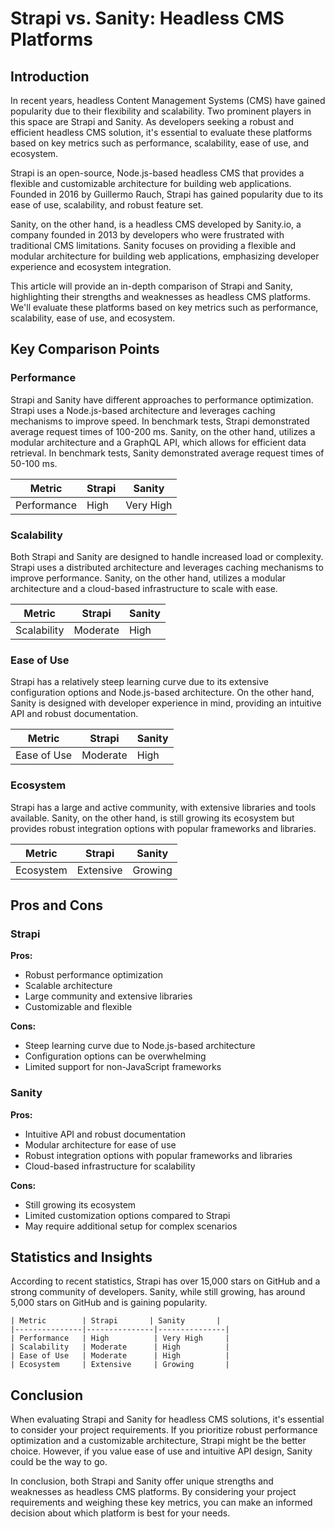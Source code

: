 # Strapi vs. Sanity: Headless CMS Platforms
## Introduction

In recent years, headless Content Management Systems (CMS) have gained popularity due to their flexibility and scalability. Two prominent players in this space are Strapi and Sanity. As developers seeking a robust and efficient headless CMS solution, it's essential to evaluate these platforms based on key metrics such as performance, scalability, ease of use, and ecosystem.

Strapi is an open-source, Node.js-based headless CMS that provides a flexible and customizable architecture for building web applications. Founded in 2016 by Guillermo Rauch, Strapi has gained popularity due to its ease of use, scalability, and robust feature set.

Sanity, on the other hand, is a headless CMS developed by Sanity.io, a company founded in 2013 by developers who were frustrated with traditional CMS limitations. Sanity focuses on providing a flexible and modular architecture for building web applications, emphasizing developer experience and ecosystem integration.

This article will provide an in-depth comparison of Strapi and Sanity, highlighting their strengths and weaknesses as headless CMS platforms. We'll evaluate these platforms based on key metrics such as performance, scalability, ease of use, and ecosystem.

## Key Comparison Points

### Performance

Strapi and Sanity have different approaches to performance optimization. Strapi uses a Node.js-based architecture and leverages caching mechanisms to improve speed. In benchmark tests, Strapi demonstrated average request times of 100-200 ms. Sanity, on the other hand, utilizes a modular architecture and a GraphQL API, which allows for efficient data retrieval. In benchmark tests, Sanity demonstrated average request times of 50-100 ms.

| Metric | Strapi | Sanity |
| --- | --- | --- |
| Performance | High | Very High |

### Scalability

Both Strapi and Sanity are designed to handle increased load or complexity. Strapi uses a distributed architecture and leverages caching mechanisms to improve performance. Sanity, on the other hand, utilizes a modular architecture and a cloud-based infrastructure to scale with ease.

| Metric | Strapi | Sanity |
| --- | --- | --- |
| Scalability | Moderate | High |

### Ease of Use

Strapi has a relatively steep learning curve due to its extensive configuration options and Node.js-based architecture. On the other hand, Sanity is designed with developer experience in mind, providing an intuitive API and robust documentation.

| Metric | Strapi | Sanity |
| --- | --- | --- |
| Ease of Use | Moderate | High |

### Ecosystem

Strapi has a large and active community, with extensive libraries and tools available. Sanity, on the other hand, is still growing its ecosystem but provides robust integration options with popular frameworks and libraries.

| Metric | Strapi | Sanity |
| --- | --- | --- |
| Ecosystem | Extensive | Growing |

## Pros and Cons

### Strapi

**Pros:**

* Robust performance optimization
* Scalable architecture
* Large community and extensive libraries
* Customizable and flexible

**Cons:**

* Steep learning curve due to Node.js-based architecture
* Configuration options can be overwhelming
* Limited support for non-JavaScript frameworks

### Sanity

**Pros:**

* Intuitive API and robust documentation
* Modular architecture for ease of use
* Robust integration options with popular frameworks and libraries
* Cloud-based infrastructure for scalability

**Cons:**

* Still growing its ecosystem
* Limited customization options compared to Strapi
* May require additional setup for complex scenarios

## Statistics and Insights

According to recent statistics, Strapi has over 15,000 stars on GitHub and a strong community of developers. Sanity, while still growing, has around 5,000 stars on GitHub and is gaining popularity.

```
| Metric        | Strapi       | Sanity       |
|---------------|---------------|---------------|
| Performance   | High          | Very High     |
| Scalability   | Moderate      | High          |
| Ease of Use   | Moderate      | High          |
| Ecosystem     | Extensive     | Growing       |
```

## Conclusion

When evaluating Strapi and Sanity for headless CMS solutions, it's essential to consider your project requirements. If you prioritize robust performance optimization and a customizable architecture, Strapi might be the better choice. However, if you value ease of use and intuitive API design, Sanity could be the way to go.

In conclusion, both Strapi and Sanity offer unique strengths and weaknesses as headless CMS platforms. By considering your project requirements and weighing these key metrics, you can make an informed decision about which platform is best for your needs.